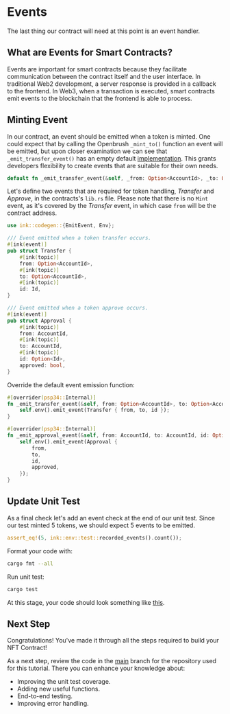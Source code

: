# Events
The last thing our contract will need at this point is an event handler.

## What are Events for Smart Contracts?
Events are important for smart contracts because they facilitate communication between the contract itself and the user interface. In traditional Web2 development, a server response is provided in a callback to the frontend. In Web3, when a transaction is executed, smart contracts emit events to the blockchain that the frontend is able to process. 

## Minting Event
In our contract, an event should be emitted when a token is minted.
One could expect that by calling the Openbrush `_mint_to()` function an event will be emitted, but upon closer examination we can see that `_emit_transfer_event()` has an empty default [implementation](https://github1s.com/Supercolony-net/openbrush-contracts/blob/main/contracts/src/token/psp34/psp34.rs#L151-L152). This grants developers flexibility to create events that are suitable for their own needs.

```rust
default fn _emit_transfer_event(&self, _from: Option<AccountId>, _to: Option<AccountId>, _id: Id) {}
```

Let's define two events that are required for token handling, *Transfer* and *Approve*, in the contracts's `lib.rs` file. Please note that there is no `Mint` event, as it's covered by the *Transfer* event, in which case `from` will be the contract address.
```rust
use ink::codegen::{EmitEvent, Env};

/// Event emitted when a token transfer occurs.
#[ink(event)]
pub struct Transfer {
    #[ink(topic)]
    from: Option<AccountId>,
    #[ink(topic)]
    to: Option<AccountId>,
    #[ink(topic)]
    id: Id,
}

/// Event emitted when a token approve occurs.
#[ink(event)]
pub struct Approval {
    #[ink(topic)]
    from: AccountId,
    #[ink(topic)]
    to: AccountId,
    #[ink(topic)]
    id: Option<Id>,
    approved: bool,
}
```

Override the default event emission function:
```rust
#[overrider(psp34::Internal)]
fn _emit_transfer_event(&self, from: Option<AccountId>, to: Option<AccountId>, id: Id) {
    self.env().emit_event(Transfer { from, to, id });
}

#[overrider(psp34::Internal)]
fn _emit_approval_event(&self, from: AccountId, to: AccountId, id: Option<Id>, approved: bool) {
    self.env().emit_event(Approval {
        from,
        to,
        id,
        approved,
    });
}
```

## Update Unit Test
As a final check let's add an event check at the end of our unit test. Since our test minted 5 tokens, we should expect 5 events to be emitted.
```rust
assert_eq!(5, ink::env::test::recorded_events().count());
```
Format your code with:
```bash
cargo fmt --all
```

Run unit test:
```bash
cargo test
```

At this stage, your code should look something like [this](https://github.com/inkdevhub/nft/tree/tutorial/events).

## Next Step
Congratulations! You've made it through all the steps required to build your NFT Contract!

As a next step, review the code in the [main](https://github.com/inkdevhub/nft) branch for the repository used for this tutorial. There you can enhance your knowledge about:
- Improving the unit test coverage.
- Adding new useful functions.
- End-to-end testing.
- Improving error handling.
